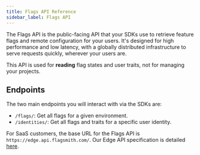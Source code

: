 ```yaml
---
title: Flags API Reference
sidebar_label: Flags API
---
```


The Flags API is the public-facing API that your SDKs use to retrieve feature flags and remote configuration for your users. It's designed for high performance and low latency, with a globally distributed infrastructure to serve requests quickly, wherever your users are.

This API is used for **reading** flag states and user traits, not for managing your projects.

## Endpoints

The two main endpoints you will interact with via the SDKs are:

-   `/flags/`: Get all flags for a given environment.
-   `/identities/`: Get all flags and traits for a specific user identity.

For SaaS customers, the base URL for the Flags API is `https://edge.api.flagsmith.com/`. Our Edge API specification is detailed [here](/edge-api/overview). 